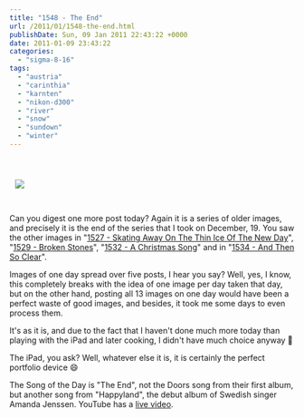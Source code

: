 ```yaml
---
title: "1548 - The End"
url: /2011/01/1548-the-end.html
publishDate: Sun, 09 Jan 2011 22:43:22 +0000
date: 2011-01-09 23:43:22
categories: 
  - "sigma-8-16"
tags: 
  - "austria"
  - "carinthia"
  - "karnten"
  - "nikon-d300"
  - "river"
  - "snow"
  - "sundown"
  - "winter"
---
```

<div class="container">
<div class="center"><a target="_blank" href="https://d25zfm9zpd7gm5.cloudfront.net/1200x1200/2010/20101219_142101_ps.jpg"><img style="margin: 10pt 10px 10pt 10px;" src="https://d25zfm9zpd7gm5.cloudfront.net/0400x0400/2010/20101219_142101_ps.jpg" alt="" border="0" /></a><a target="_blank" href="https://d25zfm9zpd7gm5.cloudfront.net/1200x1200/2010/20101219_145047_ps.jpg"><img style="margin: 10pt 10px 10pt 10px;" src="https://d25zfm9zpd7gm5.cloudfront.net/0400x0400/2010/20101219_145047_ps.jpg" alt="" border="0" /></a></div>
</div>

<div class="container">
<div class="center"><a target="_blank" href="https://d25zfm9zpd7gm5.cloudfront.net/1200x1200/2010/20101219_151340_ps.jpg"><img style="margin: 10pt 10px 10pt 10px;" src="https://d25zfm9zpd7gm5.cloudfront.net/0400x0400/2010/20101219_151340_ps.jpg" /></a></div>
</div>
<br />

Can you digest one more post today? Again it is a series of older images, and precisely it is the end of the series that I took on December, 19. You saw the other images in "<a target="_blank" href="/2010/12/1527-skating-away-on-the-thin-ice-of-the-new-day.html">1527 - Skating Away On The Thin Ice Of The New Day</a>", "<a target="_blank" href="/2010/12/1529-broken-stones.html">1529 - Broken Stones</a>", "<a target="_blank" href="/2010/12/1532-a-christmas-song.html">1532 - A Christmas Song</a>" and in "<a target="_blank" href="/2010/12/1534-and-then-so-clear.html">1534 - And Then So Clear</a>".

Images of one day spread over five posts, I hear you say? Well, yes, I know, this completely breaks with the idea of one image per day taken that day, but on the other hand, posting all 13 images on one day would have been a perfect waste of good images, and besides, it took me some days to even process them.

 It's as it is, and due to the fact that I haven't done much more today than playing with the iPad and later cooking, I didn't have much choice anyway 🙂

The iPad, you ask? Well, whatever else it is, it is certainly the perfect portfolio device 😄

The Song of the Day is "The End", not the Doors song from their first album, but another song from "Happyland", the debut album of Swedish singer Amanda Jenssen. YouTube has a <a target="_blank" href="http://www.youtube.com/watch?v=vz7fdu5LiLk">live video</a>.

